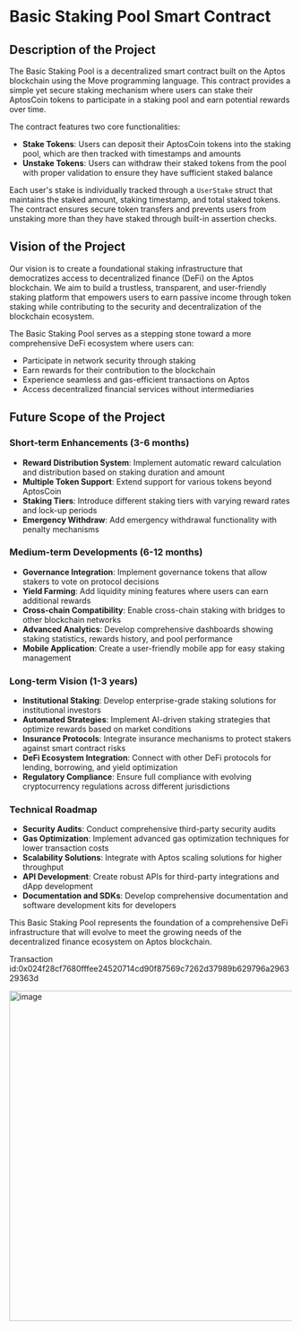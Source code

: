 # Basic Staking Pool Smart Contract

## Description of the Project

The Basic Staking Pool is a decentralized smart contract built on the Aptos blockchain using the Move programming language. This contract provides a simple yet secure staking mechanism where users can stake their AptosCoin tokens to participate in a staking pool and earn potential rewards over time.

The contract features two core functionalities:
- **Stake Tokens**: Users can deposit their AptosCoin tokens into the staking pool, which are then tracked with timestamps and amounts
- **Unstake Tokens**: Users can withdraw their staked tokens from the pool with proper validation to ensure they have sufficient staked balance

Each user's stake is individually tracked through a `UserStake` struct that maintains the staked amount, staking timestamp, and total staked tokens. The contract ensures secure token transfers and prevents users from unstaking more than they have staked through built-in assertion checks.

## Vision of the Project

Our vision is to create a foundational staking infrastructure that democratizes access to decentralized finance (DeFi) on the Aptos blockchain. We aim to build a trustless, transparent, and user-friendly staking platform that empowers users to earn passive income through token staking while contributing to the security and decentralization of the blockchain ecosystem.

The Basic Staking Pool serves as a stepping stone toward a more comprehensive DeFi ecosystem where users can:
- Participate in network security through staking
- Earn rewards for their contribution to the blockchain
- Experience seamless and gas-efficient transactions on Aptos
- Access decentralized financial services without intermediaries

## Future Scope of the Project

### Short-term Enhancements (3-6 months)
- **Reward Distribution System**: Implement automatic reward calculation and distribution based on staking duration and amount
- **Multiple Token Support**: Extend support for various tokens beyond AptosCoin
- **Staking Tiers**: Introduce different staking tiers with varying reward rates and lock-up periods
- **Emergency Withdraw**: Add emergency withdrawal functionality with penalty mechanisms

### Medium-term Developments (6-12 months)
- **Governance Integration**: Implement governance tokens that allow stakers to vote on protocol decisions
- **Yield Farming**: Add liquidity mining features where users can earn additional rewards
- **Cross-chain Compatibility**: Enable cross-chain staking with bridges to other blockchain networks
- **Advanced Analytics**: Develop comprehensive dashboards showing staking statistics, rewards history, and pool performance
- **Mobile Application**: Create a user-friendly mobile app for easy staking management

### Long-term Vision (1-3 years)
- **Institutional Staking**: Develop enterprise-grade staking solutions for institutional investors
- **Automated Strategies**: Implement AI-driven staking strategies that optimize rewards based on market conditions
- **Insurance Protocols**: Integrate insurance mechanisms to protect stakers against smart contract risks
- **DeFi Ecosystem Integration**: Connect with other DeFi protocols for lending, borrowing, and yield optimization
- **Regulatory Compliance**: Ensure full compliance with evolving cryptocurrency regulations across different jurisdictions

### Technical Roadmap
- **Security Audits**: Conduct comprehensive third-party security audits
- **Gas Optimization**: Implement advanced gas optimization techniques for lower transaction costs
- **Scalability Solutions**: Integrate with Aptos scaling solutions for higher throughput
- **API Development**: Create robust APIs for third-party integrations and dApp development
- **Documentation and SDKs**: Develop comprehensive documentation and software development kits for developers

This Basic Staking Pool represents the foundation of a comprehensive DeFi infrastructure that will evolve to meet the growing needs of the decentralized finance ecosystem on Aptos blockchain.

Transaction id:0x024f28cf7680fffee24520714cd90f87569c7262d37989b629796a296329363d

<img width="1337" height="589" alt="image" src="https://github.com/user-attachments/assets/705be8d4-87e8-424c-a25d-540a808ab481" />
